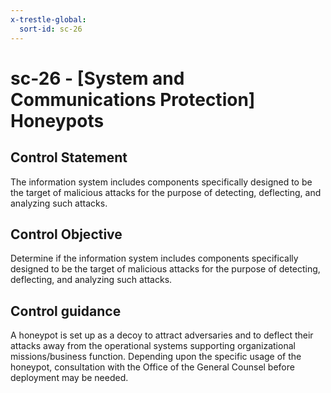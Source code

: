 ```yaml
---
x-trestle-global:
  sort-id: sc-26
---
```


# sc-26 - \[System and Communications Protection\] Honeypots

## Control Statement

The information system includes components specifically designed to be the target of malicious attacks for the purpose of detecting, deflecting, and analyzing such attacks.

## Control Objective

Determine if the information system includes components specifically designed to be the target of malicious attacks for the purpose of detecting, deflecting, and analyzing such attacks.

## Control guidance

A honeypot is set up as a decoy to attract adversaries and to deflect their attacks away from the operational systems supporting organizational missions/business function. Depending upon the specific usage of the honeypot, consultation with the Office of the General Counsel before deployment may be needed.
